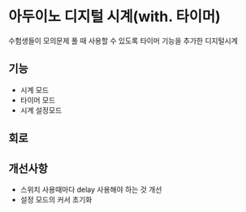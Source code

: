 # 아두이노 디지털 시계(with. 타이머)
수험생들이 모의문제 풀 때 사용할 수 있도록 타이머 기능을 추가한 디지털시계

## 기능
- 시계 모드
- 타이머 모드
- 시계 설정모드

## 회로

## 개선사항
- 스위치 사용때마다 delay 사용해야 하는 것 개선
- 설정 모드의 커서 초기화
